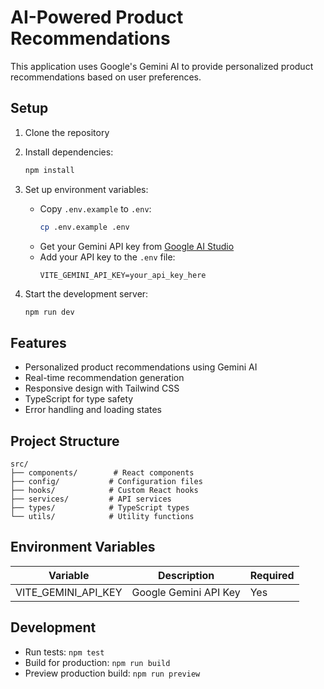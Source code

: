 # AI-Powered Product Recommendations

This application uses Google's Gemini AI to provide personalized product recommendations based on user preferences.

## Setup

1. Clone the repository
2. Install dependencies:
   ```bash
   npm install
   ```
3. Set up environment variables:
   - Copy `.env.example` to `.env`:
     ```bash
     cp .env.example .env
     ```
   - Get your Gemini API key from [Google AI Studio](https://makersuite.google.com/app/apikey)
   - Add your API key to the `.env` file:
     ```
     VITE_GEMINI_API_KEY=your_api_key_here
     ```

4. Start the development server:
   ```bash
   npm run dev
   ```

## Features

- Personalized product recommendations using Gemini AI
- Real-time recommendation generation
- Responsive design with Tailwind CSS
- TypeScript for type safety
- Error handling and loading states

## Project Structure

```
src/
├── components/        # React components
├── config/           # Configuration files
├── hooks/            # Custom React hooks
├── services/         # API services
├── types/            # TypeScript types
└── utils/            # Utility functions
```

## Environment Variables

| Variable | Description | Required |
|----------|-------------|----------|
| VITE_GEMINI_API_KEY | Google Gemini API Key | Yes |

## Development

- Run tests: `npm test`
- Build for production: `npm run build`
- Preview production build: `npm run preview`